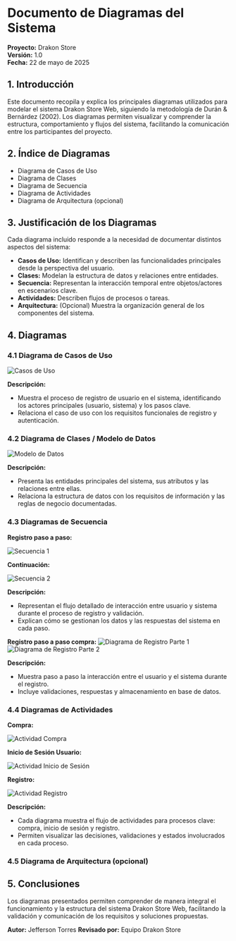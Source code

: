 # Documento de Diagramas del Sistema

**Proyecto:** Drakon Store  
**Versión:** 1.0  
**Fecha:** 22 de mayo de 2025

## 1. Introducción

Este documento recopila y explica los principales diagramas utilizados para modelar el sistema Drakon Store Web, siguiendo la metodología de Durán & Bernárdez (2002). Los diagramas permiten visualizar y comprender la estructura, comportamiento y flujos del sistema, facilitando la comunicación entre los participantes del proyecto.

## 2. Índice de Diagramas
- Diagrama de Casos de Uso
- Diagrama de Clases
- Diagrama de Secuencia
- Diagrama de Actividades
- Diagrama de Arquitectura (opcional)

## 3. Justificación de los Diagramas
Cada diagrama incluido responde a la necesidad de documentar distintos aspectos del sistema:
- **Casos de Uso:** Identifican y describen las funcionalidades principales desde la perspectiva del usuario.
- **Clases:** Modelan la estructura de datos y relaciones entre entidades.
- **Secuencia:** Representan la interacción temporal entre objetos/actores en escenarios clave.
- **Actividades:** Describen flujos de procesos o tareas.
- **Arquitectura:** (Opcional) Muestra la organización general de los componentes del sistema.

## 4. Diagramas

### 4.1 Diagrama de Casos de Uso

![Casos de Uso](Imagenes/Diagrama%20de%20Caso%20de%20Uso%20(Registro).png)

**Descripción:**
- Muestra el proceso de registro de usuario en el sistema, identificando los actores principales (usuario, sistema) y los pasos clave.
- Relaciona el caso de uso con los requisitos funcionales de registro y autenticación.

### 4.2 Diagrama de Clases / Modelo de Datos

![Modelo de Datos](Imagenes/Diagrama%20Modelo%20De%20Datos.jpg)

**Descripción:**
- Presenta las entidades principales del sistema, sus atributos y las relaciones entre ellas.
- Relaciona la estructura de datos con los requisitos de información y las reglas de negocio documentadas.

### 4.3 Diagramas de Secuencia

**Registro paso a paso:**

![Secuencia 1](Imagenes/Diagrama%20de%20Secuencia(Paso%20a%20%20Paso).png)


**Continuación:**

![Secuencia 2](Imagenes/Diagrama%20de%20Secuencia(Paso%20a%20%20Paso)%20Parte%202.png)

**Descripción:**
- Representan el flujo detallado de interacción entre usuario y sistema durante el proceso de registro y validación.
- Explican cómo se gestionan los datos y las respuestas del sistema en cada paso.

**Registro paso a paso compra:**
![Diagrama de Registro Parte 1](ruta/diagrama_registro_parte1.png)
![Diagrama de Registro Parte 2](ruta/diagrama_registro_parte2.png)

**Descripción:**
- Muestra paso a paso la interacción entre el usuario y el sistema durante el registro.
- Incluye validaciones, respuestas y almacenamiento en base de datos.

### 4.4 Diagramas de Actividades

**Compra:**

![Actividad Compra](Imagenes/Diagrama%20de%20Actividad(Compra).png)

**Inicio de Sesión Usuario:**

![Actividad Inicio de Sesión](Imagenes/Diagrama%20de%20Actividad(Inicio%20de%20Sesi%C3%B3n%20Usuario).png)

**Registro:**

![Actividad Registro](Imagenes/Diagrama%20de%20Actividad(Registro).png)

**Descripción:**
- Cada diagrama muestra el flujo de actividades para procesos clave: compra, inicio de sesión y registro.
- Permiten visualizar las decisiones, validaciones y estados involucrados en cada proceso.

### 4.5 Diagrama de Arquitectura (opcional)



## 5. Conclusiones

Los diagramas presentados permiten comprender de manera integral el funcionamiento y la estructura del sistema Drakon Store Web, facilitando la validación y comunicación de los requisitos y soluciones propuestas.

**Autor:** Jefferson Torres
**Revisado por:** Equipo Drakon Store
